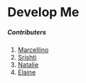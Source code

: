 # Develop Me

##### Contributers
1. [Marcellino](https://github.com/marcellino-ornelas)
2. [Srishti](https://github.com/SrishtiSehtia)
3. [Natalie](https://github.com/passion-pixel)
4. [Elaine](https://github.com/TheForce88)
